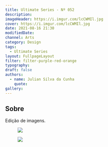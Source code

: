 ```yaml
---
title: Ultimate Series - Nº 052
description:
imageHeader: https://i.imgur.com/lcCWMIl.jpg
cover: https://i.imgur.com/lcCWMIl.jpg
date: 2021-08-16 21:30
modifiedDate:
channel: Arts
category: Design
tags:
  - Ultimate Series
layout: FullpageLayout
filter: filter-purple-red-orange
typography:
draft: false
authors:
  - name: Julian Silva da Cunha
    quote:
gallery:
---
```


## Sobre

Edição de imagens.

<figure>
<img src="https://i.imgur.com/lcCWMIl.jpg" className="max-w-none mx-auto block"/>
</figure>

<figure>
<img src="https://i.imgur.com/wjMi4jZ.jpg" className="max-w-none mx-auto block"/>
</figure>

